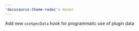 ```yaml
---
'docusaurus-theme-redoc': minor
---
```


Add new `useSpecData` hook for programmatic use of plugin data
